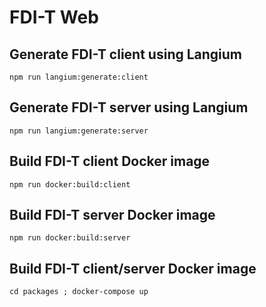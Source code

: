 # FDI-T Web

## Generate FDI-T client using Langium

```shell
npm run langium:generate:client
```

## Generate FDI-T server using Langium
```shell
npm run langium:generate:server
```

## Build FDI-T client Docker image

```shell
npm run docker:build:client
```

## Build FDI-T server Docker image

```shell
npm run docker:build:server
```

## Build FDI-T client/server Docker image

```shell
cd packages ; docker-compose up
```

